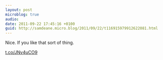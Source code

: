 ```yaml
---
layout: post
microblog: true
audio: 
date: 2011-09-22 17:45:16 +0100
guid: http://samdeane.micro.blog/2011/09/22/t116915979912622081.html
---
```

Nice. If you like that sort of thing.

[t.co/JNv4uCO9](http://t.co/JNv4uCO9)
